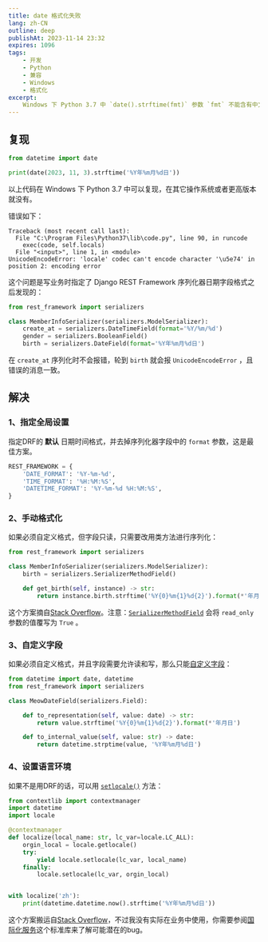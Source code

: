 ```yaml
---
title: date 格式化失败
lang: zh-CN
outline: deep
publishAt: 2023-11-14 23:32
expires: 1096
tags:
    - 开发
    - Python
    - 兼容
    - Windows
    - 格式化
excerpt:
    Windows 下 Python 3.7 中 `date().strftime(fmt)` 参数 `fmt` 不能含有中文。
---
```


## 复现

```python
from datetime import date

print(date(2023, 11, 3).strftime('%Y年%m月%d日'))
```

以上代码在 Windows 下 Python 3.7 中可以复现，在其它操作系统或者更高版本就没有。

错误如下：

```text
Traceback (most recent call last):
  File "C:\Program Files\Python37\lib\code.py", line 90, in runcode
    exec(code, self.locals)
  File "<input>", line 1, in <module>
UnicodeEncodeError: 'locale' codec can't encode character '\u5e74' in position 2: encoding error
```

这个问题是写业务时指定了 Django REST Framework 序列化器日期字段格式之后发现的：

```python
from rest_framework import serializers

class MemberInfoSerializer(serializers.ModelSerializer):
    create_at = serializers.DateTimeField(format='%Y/%m/%d')
    gender = serializers.BooleanField()
    birth = serializers.DateField(format='%Y年%m月%d日')
```

在 `create_at` 序列化时不会报错，轮到 `birth` 就会报 `UnicodeEncodeError` ，且错误的消息一致。

## 解决

### 1、指定全局设置

指定DRF的 **默认** 日期时间格式，并去掉序列化器字段中的 `format` 参数，这是最佳方案。

```python [settings.py]
REST_FRAMEWORK = {
    'DATE_FORMAT': '%Y-%m-%d',
    'TIME_FORMAT': '%H:%M:%S',
    'DATETIME_FORMAT': '%Y-%m-%d %H:%M:%S',
}
```

### 2、手动格式化

如果必须自定义格式，但字段只读，只需要改用类方法进行序列化：

```python [serializers.py]
from rest_framework import serializers

class MemberInfoSerializer(serializers.ModelSerializer):
    birth = serializers.SerializerMethodField()

    def get_birth(self, instance) -> str:
        return instance.birth.strftime('%Y{0}%m{1}%d{2}').format(*'年月日')
```

这个方案摘自[Stack Overflow](https://stackoverflow.com/a/16035152)。注意：[`SerializerMethodField`](https://www.django-rest-framework.org/api-guide/fields/#serializermethodfield) 会将 `read_only` 参数的值覆写为 `True` 。

### 3、自定义字段

如果必须自定义格式，并且字段需要允许读和写，那么只能[自定义字段](https://www.django-rest-framework.org/api-guide/fields/#a-basic-custom-field)：

```python
from datetime import date, datetime
from rest_framework import serializers

class MeowDateField(serializers.Field):

    def to_representation(self, value: date) -> str:
        return value.strftime('%Y{0}%m{1}%d{2}').format(*'年月日')

    def to_internal_value(self, value: str) -> date:
        return datetime.strptime(value, '%Y年%m月%d日')
```

### 4、设置语言环境

如果不是用DRF的话，可以用 [`setlocale()`](https://docs.python.org/zh-cn/3.7/library/locale.html#locale.setlocale) 方法：

```python
from contextlib import contextmanager
import datetime
import locale

@contextmanager
def localize(local_name: str, lc_var=locale.LC_ALL):
    orgin_local = locale.getlocale()
    try:
        yield locale.setlocale(lc_var, local_name)
    finally:
        locale.setlocale(lc_var, orgin_local)


with localize('zh'):
    print(datetime.datetime.now().strftime('%Y年%m月%d日'))
```

这个方案搬运自[Stack Overflow](https://stackoverflow.com/a/62790288)，不过我没有实际在业务中使用，你需要参阅[国际化服务](https://docs.python.org/zh-cn/3.7/library/locale.html)这个标准库来了解可能潜在的bug。
